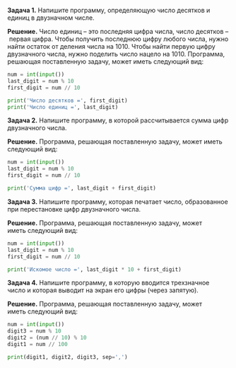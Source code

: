 **Задача 1.** Напишите программу, определяющую число десятков и единиц в двузначном числе.

**Решение.** Число единиц – это последняя цифра числа, число десятков – первая цифра. Чтобы получить последнюю цифру любого числа, нужно найти остаток от деления числа на 1010. Чтобы найти первую цифру двузначного числа, нужно поделить число нацело на 1010. Программа, решающая поставленную задачу, может иметь следующий вид:

```python
num = int(input())
last_digit = num % 10
first_digit = num // 10

print('Число десятков =', first_digit)
print('Число единиц =', last_digit)
```

**Задача 2.** Напишите программу, в которой рассчитывается сумма цифр двузначного числа.

**Решение.** Программа, решающая поставленную задачу, может иметь следующий вид:

```python
num = int(input())
last_digit = num % 10
first_digit = num // 10

print('Сумма цифр =', last_digit + first_digit)
```

**Задача 3.** Напишите программу, которая печатает число, образованное при перестановке цифр двузначного числа.

**Решение.** Программа, решающая поставленную задачу, может иметь следующий вид:

```python
num = int(input())
last_digit = num % 10
first_digit = num // 10

print('Искомое число =', last_digit * 10 + first_digit)
```

**Задача 4.** Напишите программу, в которую вводится трехзначное число и которая выводит на экран его цифры (через запятую).

**Решение.** Программа, решающая поставленную задачу, может иметь следующий вид:

```python
num = int(input())
digit3 = num % 10
digit2 = (num // 10) % 10
digit1 = num // 100

print(digit1, digit2, digit3, sep=',')
```
